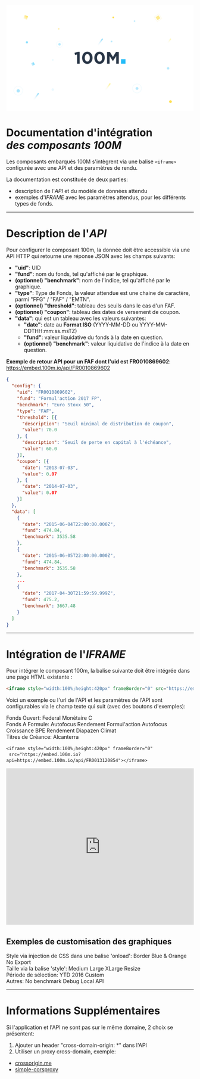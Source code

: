 <div class="header">
  <link rel="stylesheet" href="/css/100m.css">
  <img style="position: relative;z-index: -1;" src="/extra/prez/01.jpg" />
  <h1>Documentation d'intégration<br><em>des composants 100M</em></h1>
</div>

Les composants embarqués 100M s'intègrent via une balise `<iframe>` configurée avec une API et des paramètres de rendu.

La documentation est constituée de deux parties:
- description de l'*API* et du modèle de données attendu
- exemples d'*IFRAME* avec les paramètres attendus, pour les différents types de fonds.

---

# Description de l'*API*

Pour configurer le composant 100m, la donnée doit être accessible via une API HTTP qui retourne une réponse JSON avec les champs suivants:

- **"uid"**: UID
- **"fund"**: nom du fonds, tel qu'affiché par le graphique.
- **(optionnel) "benchmark"**: nom de l'indice, tel qu'affiché par le graphique.
- **"type"**: Type de Fonds, la valeur attendue est une chaine de caractère, parmi "FFG" / "FAF" / "EMTN".
- **(optionnel) "threshold"**: tableau des seuils dans le cas d'un FAF.
- **(optionnel) "coupon"**: tableau des dates de versement de coupon.
- **"data"**: qui est un tableau avec les valeurs suivantes:
    - **"date"**: date au **Format ISO** (YYYY-MM-DD ou YYYY-MM-DDTHH:mm:ss.msTZ)
    - **"fund"**: valeur liquidative du fonds à la date en question.
    - **(optionnel) "benchmark"**: valeur liquidative de l'indice à la date en question.

**Exemple de retour API pour un FAF dont l'uid est FR0010869602**:
https://embed.100m.io/api/FR0010869602

```json
{
  "config": {
    "uid": "FR0010869602",
    "fund": "Formul'action 2017 FP",
    "benchmark": "Euro Stoxx 50",
    "type": "FAF",
    "threshold": [{
      "description": "Seuil minimal de distribution de coupon",
      "value": 70.0
    }, {
      "description": "Seuil de perte en capital à l'échéance",
      "value": 60.0
    }],
    "coupon": [{
      "date": "2013-07-03",
      "value": 0.07
    }, {
      "date": "2014-07-03",
      "value": 0.07
    }]
  },
  "data": [
    {
      "date": "2015-06-04T22:00:00.000Z",
      "fund": 474.84,
      "benchmark": 3535.58
    },
    {
      "date": "2015-06-05T22:00:00.000Z",
      "fund": 474.84,
      "benchmark": 3535.58
    },
    ...
    {
      "date": "2017-04-30T21:59:59.999Z",
      "fund": 475.2,
      "benchmark": 3667.48
    }
  ]
}
```

---

# Intégration de l'*IFRAME*

Pour intégrer le composant 100m, la balise suivante doit être intégrée dans une page HTML existante :

```html
<iframe style="width:100%;height:420px" frameBorder="0" src="https://embed.100m.io?api=https://embed.100m.io/api/FR0013120854"></iframe>
```

Voici un exemple ou l'url de l'API et les paramètres de l'API sont configurables via le champ texte qui suit (avec des boutons d'exemples):

<div>
  <label>Fonds Ouvert:</label>
  <span tag tt="FR0000447658" onclick="document.querySelector('.demo').textContent = document.querySelector('#iframe-example').innerHTML = '<iframe style=&quot;width:100%;height:420px&quot; frameBorder=&quot;0&quot; src=&quot;https://embed.100m.io/?api=https://embed.100m.io/api/FR0000447658&quot;></iframe>'">Federal Monétaire C</span>

</div>
<div>
  <label>Fonds A Formule:</label>
  <span tag tt="FR0012847002" onclick="document.querySelector('.demo').textContent = document.querySelector('#iframe-example').innerHTML = '<iframe style=&quot;width:100%;height:420px&quot; frameBorder=&quot;0&quot; src=&quot;https://embed.100m.io/?api=https://embed.100m.io/api/FR0012847002&quot;></iframe>'">Autofocus Rendement</span>
  <span tag tt="FR0010869602" onclick="document.querySelector('.demo').textContent = document.querySelector('#iframe-example').innerHTML = '<iframe style=&quot;width:100%;height:420px&quot; frameBorder=&quot;0&quot; src=&quot;https://embed.100m.io/?api=https://embed.100m.io/api/FR0010869602&quot;></iframe>'">Formul'action</span>
  <span tag tt="FR0012517274" onclick="document.querySelector('.demo').textContent = document.querySelector('#iframe-example').innerHTML = '<iframe style=&quot;width:100%;height:420px&quot; frameBorder=&quot;0&quot; src=&quot;https://embed.100m.io/?api=https://embed.100m.io/api/FR0012517274&quot;></iframe>'">Autofocus Croissance</span>
  <span tag tt="FR0011228352" onclick="document.querySelector('.demo').textContent = document.querySelector('#iframe-example').innerHTML = '<iframe style=&quot;width:100%;height:420px&quot; frameBorder=&quot;0&quot; src=&quot;https://embed.100m.io/?api=https://embed.100m.io/api/FR0011228352&quot;></iframe>'">BPE Rendement</span>
  <span tag tt="FR0013143799" onclick="document.querySelector('.demo').textContent = document.querySelector('#iframe-example').innerHTML = '<iframe style=&quot;width:100%;height:420px&quot; frameBorder=&quot;0&quot; src=&quot;https://embed.100m.io/?api=https://embed.100m.io/api/FR0013143799&quot;></iframe>'">Diapazen Climat</span>
</div>
<div>
  <label>Titres de Créance:</label>
    <span tag tt="FR0013120854" onclick="document.querySelector('.demo').textContent = document.querySelector('#iframe-example').innerHTML = '<iframe style=&quot;width:100%;height:420px&quot; frameBorder=&quot;0&quot; src=&quot;https://embed.100m.io/?api=https://embed.100m.io/api/FR0013120854&quot;></iframe>'">Alcanterra</span>
 </div>

<pre><code class="demo lang-html" contentEditable oninput="document.querySelector('#iframe-example').innerHTML = event.target.textContent">&lt;iframe style="width:100%;height:420px" frameBorder="0"
 src="https://embed.100m.io?api=https://embed.100m.io/api/FR0013120854"&gt;&lt;/iframe&gt;
</code></pre>

<div id="iframe-example">
  <iframe style="width:100%;height:420px;" frameBorder="0" src="https://embed.100m.io?api=https://embed.100m.io/api/FR0013120854"></iframe>
</div>

## Exemples de customisation des graphiques
<div>
  <label>Style via injection de CSS dans une balise 'onload':</label>
  <span tag onclick="document.querySelector('.demo').textContent = document.querySelector('#iframe-example').innerHTML = '<iframe style=&quot;width:100%;height:420px;border: 1px dashed #23bcf8&quot; frameBorder=&quot;0&quot; src=&quot;https://embed.100m.io/?api=https://embed.100m.io/api/FR0000447658&quot;></iframe>'">Border</span>
  <span tag onclick="document.querySelector('.demo').textContent = document.querySelector('#iframe-example').innerHTML = '<iframe onload=&quot;this.contentWindow.postMessage(\'.m100-kpi>div:first-child{color:rgba(82, 121, 199, .8)}.m100-kpi>div:nth-child(n+2){color:rgba(255, 121, 57, .8)}.plot-line .fund{stroke:rgba(82, 121, 199, .8)}.plot-line .benchmark{stroke:rgba(255, 121, 57, .8)}.plot-legend .fund .color{background:rgba(82, 121, 199, .8)}.plot-legend .benchmark .color{background:rgba(255, 121, 57, .8)}\', \'*\')&quot; style=&quot;width:100%;height:420px&quot; frameBorder=&quot;0&quot; src=&quot;https://embed.100m.io/?api=https://embed.100m.io/api/FR0000447658&quot;></iframe>'">Blue & Orange</span>
  <span tag onclick="document.querySelector('.demo').textContent = document.querySelector('#iframe-example').innerHTML = '<iframe onload=&quot;this.contentWindow.postMessage(\'.icon-link{display:none;}\', \'*\')&quot; style=&quot;width:100%;height:420px&quot; frameBorder=&quot;0&quot; src=&quot;https://embed.100m.io/?api=https://embed.100m.io/api/FR0000447658&quot;></iframe>'">No Export</span>
</div>
<div>
  <label>Taille via la balise 'style':</label>
  <span tag tt="512x320" onclick="document.querySelector('.demo').textContent = document.querySelector('#iframe-example').innerHTML = document.querySelector('#iframe-example').innerHTML.replace(/^\s*/, '').replace(/width:(-|\s|\d|%|px|;)*height:(-|\s|\d|%|px|;)*(margin-left:)?(-|\s|\d|%|px|;)*/,'width:512px;height:320px;')">Medium</span>
  <span tag tt="640x400" onclick="document.querySelector('.demo').textContent = document.querySelector('#iframe-example').innerHTML = document.querySelector('#iframe-example').innerHTML.replace(/^\s*/, '').replace(/width:(-|\s|\d|%|px|;)*height:(-|\s|\d|%|px|;)*(margin-left:)?(-|\s|\d|%|px|;)*/,'width:640px;height:400px;')">Large</span>
  <span tag tt="800x500" onclick="document.querySelector('.demo').textContent = document.querySelector('#iframe-example').innerHTML = document.querySelector('#iframe-example').innerHTML.replace(/^\s*/, '').replace(/width:(-|\s|\d|%|px|;)*height:(-|\s|\d|%|px|;)*(margin-left:)?(-|\s|\d|%|px|;)*/,'width:800px;height:500px;margin-left:-70px;')">XLarge</span>
  <span tag tt="300x200-resizable" onclick="document.querySelector('.demo').textContent = document.querySelector('#iframe-example').innerHTML = '<iframe style=&quot;width:300px;height:200px;outline: 3px solid rgba(0,0,0,.14);resize:both;overflow:auto;&quot; frameBorder=&quot;0&quot; src=&quot;https://embed.100m.io/?api=https://embed.100m.io/api/FR0011228352&quot;></iframe>'">Resize</span>
</div>
<div>
  <label>Période de sélection:</label>
  <span tag onclick="document.querySelector('.demo').textContent = document.querySelector('#iframe-example').innerHTML = '<iframe style=&quot;width:100%;height:420px&quot; frameBorder=&quot;0&quot; src=&quot;https://embed.100m.io/?api=https://embed.100m.io/api/FR0000447658&date=2017-01-01|2017-12-31&quot;></iframe>'">YTD</span>
  <span tag onclick="document.querySelector('.demo').textContent = document.querySelector('#iframe-example').innerHTML = '<iframe style=&quot;width:100%;height:420px&quot; frameBorder=&quot;0&quot; src=&quot;https://embed.100m.io/?api=https://embed.100m.io/api/FR0000447658&date=2016-01-01|2016-12-31&quot;></iframe>'">2016</span>
  <span tag onclick="document.querySelector('.demo').textContent = document.querySelector('#iframe-example').innerHTML = '<iframe style=&quot;width:100%;height:420px&quot; frameBorder=&quot;0&quot; src=&quot;https://embed.100m.io/?api=https://embed.100m.io/api/FR0000447658&date=2016-02-01|2016-03-01&quot;></iframe>'">Custom</span>
</div>
<div>
  <label>Autres:</label>
  <span tag onclick="document.querySelector('.demo').textContent = document.querySelector('#iframe-example').innerHTML = '<iframe style=&quot;width:100%;height:420px&quot; frameBorder=&quot;0&quot; src=&quot;https://embed.100m.io/?api=https://embed.100m.io/api/FR0011228352-no-benchmark&quot;></iframe>'">No benchmark</span>
  <span tag onclick="document.querySelector('.demo').textContent = document.querySelector('#iframe-example').innerHTML = '<iframe style=&quot;width:100%;height:420px&quot; frameBorder=&quot;0&quot; src=&quot;http://127.0.0.1:1100/?api=https://embed.100m.io/api/FR0011228352&date=2017-01-01|2017-12-31&quot;></iframe>'">Debug</span>
  <span tag onclick="document.querySelector('.demo').textContent = document.querySelector('#iframe-example').innerHTML = '<iframe style=&quot;width:100%;height:420px&quot; frameBorder=&quot;0&quot; src=&quot;http://127.0.0.1:1100/?api=/dist/FR0011228352.json&date=2017-01-01|2017-12-31&quot;></iframe>'">Local API</span>
</div>

---

# Informations Supplémentaires

Si l'application et l'API ne sont pas sur le même domaine, 2 choix se présentent:

1. Ajouter un header "cross-domain-origin: *" dans l'API
2. Utiliser un proxy cross-domain, exemple:
  - [crossorigin.me](https://github.com/technoboy10/crossorigin.me)
  - [simple-corsproxy](https://github.com/bmpvieira/simple-corsproxy)
